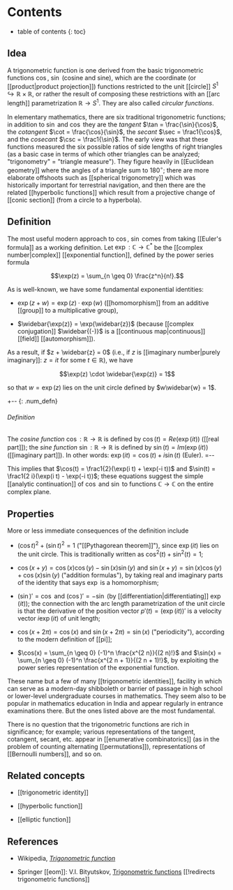 # Contents 
* table of contents
{: toc} 

## Idea 

A trigonometric function is one derived from the basic trigonometric functions $\cos$, $\sin$ (cosine and sine), which are the coordinate (or [[product|product projection]]) functions restricted to the unit [[circle]] $S^1 \hookrightarrow \mathbb{R} \times \mathbb{R}$, or rather the result of composing these restrictions with an [[arc length]] parametrization $\mathbb{R} \to S^1$. They are also called _circular functions_. 

In elementary mathematics, there are six traditional trigonometric functions; in addition to $\sin$ and $\cos$ they are the *tangent* $\tan = \frac{\sin}{\cos}$, the *cotangent* $\cot = \frac{\cos}{\sin}$, the *secant* $\sec = \frac1{\cos}$, and the *cosecant* $\csc = \frac1{\sin}$. The early view was that these functions measured the six possible ratios of side lengths of right triangles (as a basic case in terms of which other triangles can be analyzed; "trigonometry" = "triangle measure"). They figure heavily in [[Euclidean geometry]] where the angles of a triangle sum to $180^\circ$; there are more elaborate offshoots such as [[spherical trigonometry]] which was historically important for terrestrial navigation, and then there are the related [[hyperbolic functions]] which result from a projective change of [[conic section]] (from a circle to a hyperbola). 

## Definition 

The most useful modern approach to $\cos$, $\sin$ comes from taking [[Euler's formula]] as a working definition. Let $\exp: \mathbb{C} \to \mathbb{C}^\ast$ be the [[complex number|complex]] [[exponential function]], defined by the power series formula 

$$\exp(z) = \sum_{n \geq 0} \frac{z^n}{n!}.$$ 

As is well-known, we have some fundamental exponential identities: 

* $\exp(z+w) = \exp(z) \cdot \exp(w)$ ([[homomorphism]] from an additive [[group]] to a multiplicative group), 

* $\widebar{\exp(z)} = \exp(\widebar{z})$ (because [[complex conjugation]] $\widebar{(-)}$ is a [[continuous map|continuous]] [[field]] [[automorphism]]). 

As a result, if $z + \widebar{z} = 0$ (i.e., if $z$ is [[imaginary number|purely imaginary]]: $z = i t$ for some $t \in \mathbb{R}$), we have 

$$\exp(z) \cdot \widebar{\exp(z)} = 1$$ 

so that $w = \exp(z)$ lies on the unit circle defined by $w\widebar{w} = 1$. 

+-- {: .num_defn} 
###### Definition 
The _cosine function_ $\cos: \mathbb{R} \to \mathbb{R}$ is defined by $\cos(t) = Re(\exp(i t))$ ([[real part]]); the _sine function_ $\sin: \mathbb{R} \to \mathbb{R}$ is defined by $\sin(t) = Im(\exp(i t))$ ([[imaginary part]]). In other words: $\exp(i t) = \cos(t) + i\sin(t)$ (Euler). 
=-- 

This implies that $\cos(t) = \frac1{2}(\exp(i t) + \exp(-i t))$ and $\sin(t) = \frac1{2 i}(\exp(i t) - \exp(-i t))$; these equations suggest the simple [[analytic continuation]] of $\cos$ and $\sin$ to functions $\mathbb{C} \to \mathbb{C}$ on the entire complex plane. 

## Properties 

More or less immediate consequences of the definition include 

* $(\cos t)^2 + (\sin t)^2 = 1$ ("[[Pythagorean theorem]]"), since $\exp(i t)$ lies on the unit circle. This is traditionally written as $\cos^2(t) + \sin^2(t) = 1$; 

* $\cos(x + y) = \cos(x)\cos(y) - \sin(x)\sin(y)$ and $\sin(x + y) = \sin(x)\cos(y) + \cos(x)\sin(y)$ ("addition formulas"), by taking real and imaginary parts of the identity that says $\exp$ is a homomorphism; 

* $(\sin)' = \cos$ and $(\cos)' = -\sin$ (by [[differentiation|differentiating]] $\exp(i t)$); the connection with the arc length parametrization of the unit circle is that the derivative of the position vector $p'(t) = (\exp(i t))'$ is a velocity vector $i\exp(i t)$ of unit length; 

* $\cos(x + 2\pi) = \cos(x)$ and $\sin(x+2\pi) = \sin(x)$ ("periodicity"), according to the modern definition of [[pi]]; 

* $\cos(x) = \sum_{n \geq 0} (-1)^n \frac{x^{2 n}}{(2 n)!}$ and $\sin(x) = \sum_{n \geq 0} (-1)^n \frac{x^{2 n + 1}}{(2 n + 1)!}$, by exploiting the power series representation of the exponential function. 

These name but a few of many [[trigonometric identities]], facility in which can serve as a modern-day shibboleth or barrier of passage in high school or lower-level undergraduate courses in mathematics. They seem also to be popular in mathematics education in India and appear regularly in entrance examinations there. But the ones listed above are the most fundamental. 

There is no question that the trigonometric functions are rich in significance; for example; various representations of the tangent, cotangent, secant, etc. appear in [[enumerative combinatorics]] (as in the problem of counting alternating [[permutations]]), representations of [[Bernoulli numbers]], and so on. 

## Related concepts

* [[trigonometric identity]]

* [[hyperbolic function]] 

* [[elliptic function]] 

## References

* Wikipedia, _[Trigonometric function](https://en.wikipedia.org/wiki/Trigonometric_functions)_

* Springer [[eom]]: V.I. Bityutskov, [Trigonometric functions](http://www.encyclopediaofmath.org/index.php?title=Trigonometric_functions&oldid=14919)
[[!redirects trigonometric functions]]